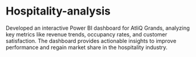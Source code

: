 # Hospitality-analysis
Developed an interactive Power BI dashboard for AtliQ Grands, analyzing key metrics like revenue trends, occupancy rates, and customer satisfaction. The dashboard provides actionable insights to improve performance and regain market share in the hospitality industry.
